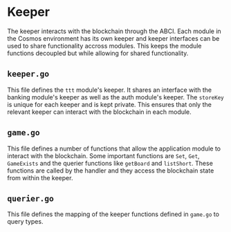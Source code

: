 # Keeper

The keeper interacts with the blockchain through the ABCI. Each module in the Cosmos environment has its own keeper and keeper interfaces can be used to share functionality accross modules. This keeps the module functions decoupled but while allowing for shared functionality. 

## `keeper.go` 

This file defines the `ttt` module's keeper. It shares an interface with the banking module's keeper as well as the auth module's keeper. The `storeKey` is unique for each keeper and is kept private. This ensures that only the relevant keeper can interact with the blockchain in each module. 

## `game.go`

This file defines a number of functions that allow the application module to interact with the blockchain. Some important functions are `Set`, `Get`, `GameExists` and the querier functions like `getBoard` and `listShort`. These functions are called by the handler and they access the blockchain state from within the keeper. 

## `querier.go`

This file defines the mapping of the keeper functions defined in `game.go` to query types. 
